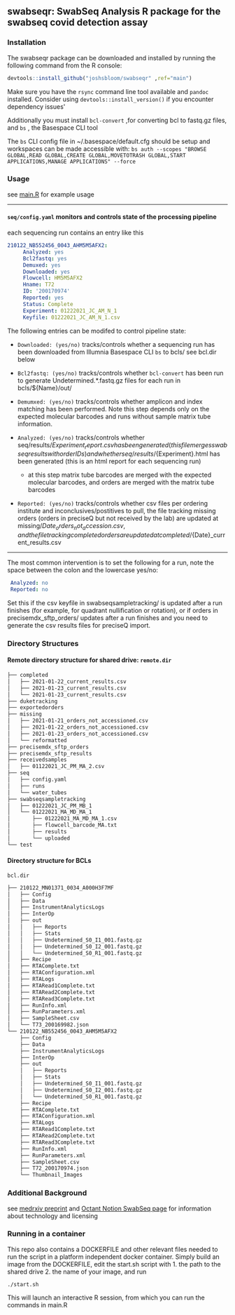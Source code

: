 ## swabseqr: SwabSeq Analysis R package for the swabseq covid detection assay

### Installation

The swabseqr package can be downloaded and installed by running the following command from the R console:

```r
devtools::install_github("joshsbloom/swabseqr" ,ref="main")
```

Make sure you have the `rsync` command line tool available and `pandoc` installed. Consider using `devtools::install_version()` if you encounter dependency issues'

Additionally you must install `bcl-convert` ,for converting bcl to fastq.gz files, and `bs` , the Basespace CLI tool

The `bs` CLI config file in ~/.basespace/default.cfg should be setup and workspaces can be made accessible with:
`bs auth --scopes "BROWSE GLOBAL,READ GLOBAL,CREATE GLOBAL,MOVETOTRASH GLOBAL,START APPLICATIONS,MANAGE APPLICATIONS" --force`

### Usage
see [main.R](examples/main.R) for example usage
___

#### `seq/config.yaml` monitors and controls state of the processing pipeline

each sequencing run contains an entry like this

```yaml
210122_NB552456_0043_AHM5M5AFX2:
     Analyzed: yes
     Bcl2fastq: yes
     Demuxed: yes
     Downloaded: yes
     Flowcell: HM5M5AFX2
     Hname: T72
     ID: '200170974'
     Reported: yes
     Status: Complete
     Experiment: 01222021_JC_AM_N_1
     Keyfile: 01222021_JC_AM_N_1.csv
```
The following entries can be modifed to control pipeline state:

* `Downloaded: (yes/no)` tracks/controls whether a sequencing run has been downloaded from Illumnia Basespace CLI `bs` to bcls/ see bcl.dir below

* `Bcl2fastq: (yes/no)` tracks/controls whether `bcl-convert` has been run to generate Undetermined.*.fastq.gz files for each run in bcls/${Name}/out/

* `Demumxed: (yes/no)` tracks/controls whether amplicon and index matching has been performed. Note this step depends only on the expected molecular barcodes and runs without sample matrix tube information. 

* `Analyzed: (yes/no)` tracks/controls whether seq/results/${Experiment}_report.csv has been generated 
(this file merges swabseq results with order IDs) and whether seq/results/${Experiment}.html 
has been generated (this is an html report for each sequencing run)
    - at this step matrix tube barcodes are merged with the expected molecular barcodes, and orders are merged with the matrix tube barcodes 

* `Reported: (yes/no)` tracks/controls whether csv files per ordering institute and inconclusives/postitives to pull, the file tracking missing orders 
(orders in preciseQ but not received by the lab) are updated at missing/${Date}_orders_not_accession.csv, and the file tracking completed orders are updated at completed/${Date}_current_results.csv

___

The most common intervention is to set the following for a run, note the space between the colon and the lowercase yes/no:

```yaml
 Analyzed: no
 Reported: no
```

Set this if the csv keyfile in swabseqsampletracking/ is updated after a run finishes (for example, for quadrant nullification or rotation), or if orders in precisemdx_sftp_orders/ 
updates after a run finishes and you need to generate the csv results files for preciseQ import.


### Directory Structures

#### Remote directory structure for shared drive: `remote.dir`
```bash
├── completed
│   ├── 2021-01-22_current_results.csv
│   ├── 2021-01-23_current_results.csv
│   └── 2021-01-23_current_results.csv
├── duketracking
├── exportedorders
├── missing
│   ├── 2021-01-21_orders_not_accessioned.csv
│   ├── 2021-01-22_orders_not_accessioned.csv
│   ├── 2021-01-23_orders_not_accessioned.csv
│   └── reformatted
├── precisemdx_sftp_orders
├── precisemdx_sftp_results
├── receivedsamples
│   ├── 01122021_JC_PM_MA_2.csv
├── seq
│   ├── config.yaml
│   ├── runs
│   └── water_tubes
├── swabseqsampletracking
│   ├── 01222021_JC_PM_MB_1
│   └── 01222021_MA_MD_MA_1
│       ├── 01222021_MA_MD_MA_1.csv
│       ├── flowcell_barcode_MA.txt
│       ├── results
│       └── uploaded
└── test
```



  






#### Directory structure for BCLs
 `bcl.dir`
```bash
├── 210122_MN01371_0034_A000H3F7MF
│   ├── Config
│   ├── Data
│   ├── InstrumentAnalyticsLogs
│   ├── InterOp
│   ├── out
│   │   ├── Reports
│   │   ├── Stats
│   │   ├── Undetermined_S0_I1_001.fastq.gz
│   │   ├── Undetermined_S0_I2_001.fastq.gz
│   │   └── Undetermined_S0_R1_001.fastq.gz
│   ├── Recipe
│   ├── RTAComplete.txt
│   ├── RTAConfiguration.xml
│   ├── RTALogs
│   ├── RTARead1Complete.txt
│   ├── RTARead2Complete.txt
│   ├── RTARead3Complete.txt
│   ├── RunInfo.xml
│   ├── RunParameters.xml
│   ├── SampleSheet.csv
│   └── T73_200169982.json
└── 210122_NB552456_0043_AHM5M5AFX2
    ├── Config
    ├── Data
    ├── InstrumentAnalyticsLogs
    ├── InterOp
    ├── out
    │   ├── Reports
    │   ├── Stats
    │   ├── Undetermined_S0_I1_001.fastq.gz
    │   ├── Undetermined_S0_I2_001.fastq.gz
    │   └── Undetermined_S0_R1_001.fastq.gz
    ├── Recipe
    ├── RTAComplete.txt
    ├── RTAConfiguration.xml
    ├── RTALogs
    ├── RTARead1Complete.txt
    ├── RTARead2Complete.txt
    ├── RTARead3Complete.txt
    ├── RunInfo.xml
    ├── RunParameters.xml
    ├── SampleSheet.csv
    ├── T72_200170974.json
    └── Thumbnail_Images
```

### Additional Background
see [medrxiv preprint](https://www.medrxiv.org/content/10.1101/2020.08.04.20167874v2) and [Octant Notion SwabSeq page](https://www.notion.so/Octant-SwabSeq-Testing-9eb80e793d7e46348038aa80a5a901fd) for information about technology and licensing

### Running in a container
This repo also contains a DOCKERFILE and other relevant files needed to run the script in a platform independent docker container.
Simply build an image from the DOCKERFILE, edit the start.sh script with 1. the path to the shared drive 2. the name of your image, and run
```shell
./start.sh
```
This will launch an interactive R session, from which you can run the commands in main.R


